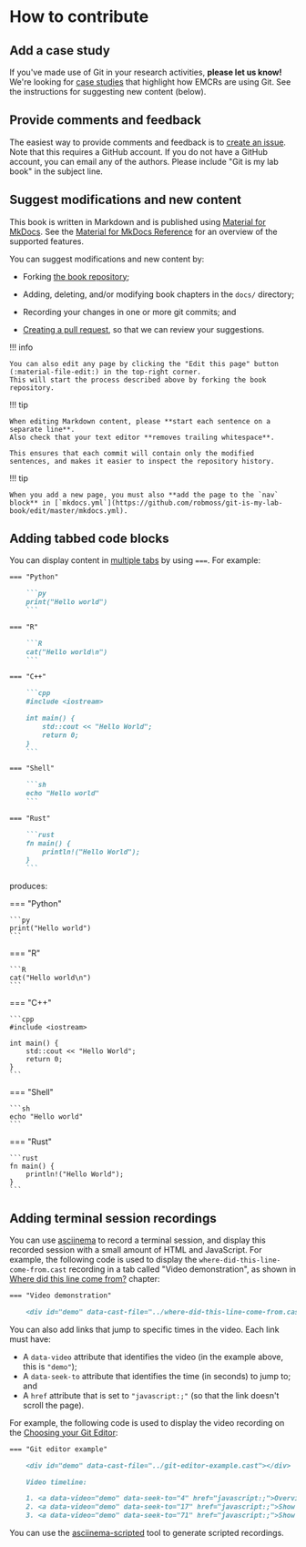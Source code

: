 # How to contribute

## Add a case study

If you've made use of Git in your research activities, **please let us know!**
We're looking for [case studies](community/case-studies/README.md) that highlight how EMCRs are using Git.
See the instructions for suggesting new content (below).

## Provide comments and feedback

The easiest way to provide comments and feedback is to [create an issue](https://github.com/robmoss/git-is-my-lab-book/issues).
Note that this requires a GitHub account.
If you do not have a GitHub account, you can email any of the authors.
Please include "Git is my lab book" in the subject line.

## Suggest modifications and new content

This book is written in Markdown and is published using [Material for MkDocs](https://squidfunk.github.io/mkdocs-material/).
See the [Material for MkDocs Reference](https://squidfunk.github.io/mkdocs-material/reference/) for an overview of the supported features.

You can suggest modifications and new content by:

- Forking [the book repository](https://github.com/robmoss/git-is-my-lab-book);

- Adding, deleting, and/or modifying book chapters in the `docs/` directory;

- Recording your changes in one or more git commits; and

- [Creating a pull request](https://docs.github.com/en/pull-requests/collaborating-with-pull-requests/proposing-changes-to-your-work-with-pull-requests/creating-a-pull-request), so that we can review your suggestions.

!!! info

    You can also edit any page by clicking the "Edit this page" button (:material-file-edit:) in the top-right corner.
    This will start the process described above by forking the book repository.

!!! tip

    When editing Markdown content, please **start each sentence on a separate line**.
    Also check that your text editor **removes trailing whitespace**.

    This ensures that each commit will contain only the modified sentences, and makes it easier to inspect the repository history.

!!! tip

    When you add a new page, you must also **add the page to the `nav` block** in [`mkdocs.yml`](https://github.com/robmoss/git-is-my-lab-book/edit/master/mkdocs.yml).

## Adding tabbed code blocks

You can display content in [multiple tabs](https://squidfunk.github.io/mkdocs-material/reference/content-tabs/) by using `===`.
For example:

~~~md
=== "Python"

    ```py
    print("Hello world")
    ```

=== "R"

    ```R
    cat("Hello world\n")
    ```

=== "C++"

    ```cpp
    #include <iostream>

    int main() {
        std::cout << "Hello World";
        return 0;
    }
    ```

=== "Shell"

    ```sh
    echo "Hello world"
    ```

=== "Rust"

    ```rust
    fn main() {
        println!("Hello World");
    }
    ```
~~~

produces:

=== "Python"

    ```py
    print("Hello world")
    ```

=== "R"

    ```R
    cat("Hello world\n")
    ```

=== "C++"

    ```cpp
    #include <iostream>

    int main() {
        std::cout << "Hello World";
        return 0;
    }
    ```

=== "Shell"

    ```sh
    echo "Hello world"
    ```

=== "Rust"

    ```rust
    fn main() {
        println!("Hello World");
    }
    ```

## Adding terminal session recordings

You can use [asciinema](https://asciinema.org/) to record a terminal session, and display this recorded session with a small amount of HTML and JavaScript.
For example, the following code is used to display the `where-did-this-line-come-from.cast` recording in a tab called "Video demonstration", as shown in [Where did this line come from?](guides/using-git/where-did-this-line-come-from.md) chapter:

```md
=== "Video demonstration"

    <div id="demo" data-cast-file="../where-did-this-line-come-from.cast"></div>
```

You can also add links that jump to specific times in the video.
Each link must have:

+ A `data-video` attribute that identifies the video (in the example above, this is `"demo"`);
+ A `data-seek-to` attribute that identifies the time (in seconds) to jump to; and
+ A `href` attribute that is set to `"javascript:;"` (so that the link doesn't scroll the page).

For example, the following code is used to display the video recording on the [Choosing your Git Editor](guides/using-git/choosing-your-git-editor.md):

```md
=== "Git editor example"

    <div id="demo" data-cast-file="../git-editor-example.cast"></div>

    Video timeline:

    1. <a data-video="demo" data-seek-to="4" href="javascript:;">Overview</a>
    2. <a data-video="demo" data-seek-to="17" href="javascript:;">Show how to use nano</a>
    3. <a data-video="demo" data-seek-to="71" href="javascript:;">Show how to use vim</a>
```

You can use the [asciinema-scripted](https://github.com/robmoss/asciinema-scripted) tool to generate scripted recordings.
